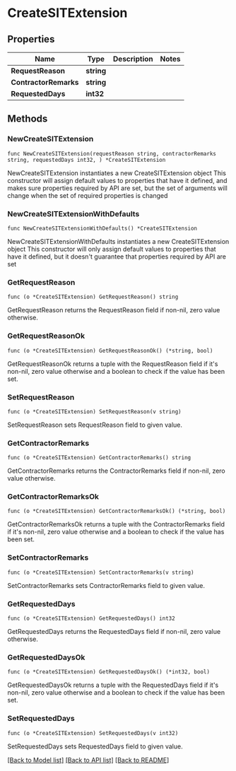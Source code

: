 # CreateSITExtension

## Properties

Name | Type | Description | Notes
------------ | ------------- | ------------- | -------------
**RequestReason** | **string** |  | 
**ContractorRemarks** | **string** |  | 
**RequestedDays** | **int32** |  | 

## Methods

### NewCreateSITExtension

`func NewCreateSITExtension(requestReason string, contractorRemarks string, requestedDays int32, ) *CreateSITExtension`

NewCreateSITExtension instantiates a new CreateSITExtension object
This constructor will assign default values to properties that have it defined,
and makes sure properties required by API are set, but the set of arguments
will change when the set of required properties is changed

### NewCreateSITExtensionWithDefaults

`func NewCreateSITExtensionWithDefaults() *CreateSITExtension`

NewCreateSITExtensionWithDefaults instantiates a new CreateSITExtension object
This constructor will only assign default values to properties that have it defined,
but it doesn't guarantee that properties required by API are set

### GetRequestReason

`func (o *CreateSITExtension) GetRequestReason() string`

GetRequestReason returns the RequestReason field if non-nil, zero value otherwise.

### GetRequestReasonOk

`func (o *CreateSITExtension) GetRequestReasonOk() (*string, bool)`

GetRequestReasonOk returns a tuple with the RequestReason field if it's non-nil, zero value otherwise
and a boolean to check if the value has been set.

### SetRequestReason

`func (o *CreateSITExtension) SetRequestReason(v string)`

SetRequestReason sets RequestReason field to given value.


### GetContractorRemarks

`func (o *CreateSITExtension) GetContractorRemarks() string`

GetContractorRemarks returns the ContractorRemarks field if non-nil, zero value otherwise.

### GetContractorRemarksOk

`func (o *CreateSITExtension) GetContractorRemarksOk() (*string, bool)`

GetContractorRemarksOk returns a tuple with the ContractorRemarks field if it's non-nil, zero value otherwise
and a boolean to check if the value has been set.

### SetContractorRemarks

`func (o *CreateSITExtension) SetContractorRemarks(v string)`

SetContractorRemarks sets ContractorRemarks field to given value.


### GetRequestedDays

`func (o *CreateSITExtension) GetRequestedDays() int32`

GetRequestedDays returns the RequestedDays field if non-nil, zero value otherwise.

### GetRequestedDaysOk

`func (o *CreateSITExtension) GetRequestedDaysOk() (*int32, bool)`

GetRequestedDaysOk returns a tuple with the RequestedDays field if it's non-nil, zero value otherwise
and a boolean to check if the value has been set.

### SetRequestedDays

`func (o *CreateSITExtension) SetRequestedDays(v int32)`

SetRequestedDays sets RequestedDays field to given value.



[[Back to Model list]](../README.md#documentation-for-models) [[Back to API list]](../README.md#documentation-for-api-endpoints) [[Back to README]](../README.md)


